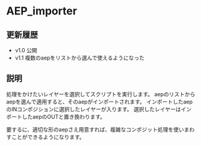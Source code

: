 # AEP_importer

## 更新履歴
- v1.0 公開
- v1.1 複数のaepをリストから選んで使えるようになった
## 説明
処理をかけたいレイヤーを選択してスクリプトを実行します。
aepのリストからaepを選んで適用すると、そのaepがインポートされます。
インポートしたaepのINコンポジションに選択したレイヤーが入ります。
選択したレイヤーはインポートしたaepのOUTと置き換わります。

要するに、適切な形のaepさえ用意すれば、複雑なコンポジット処理を使いまわすことができるようになります。
